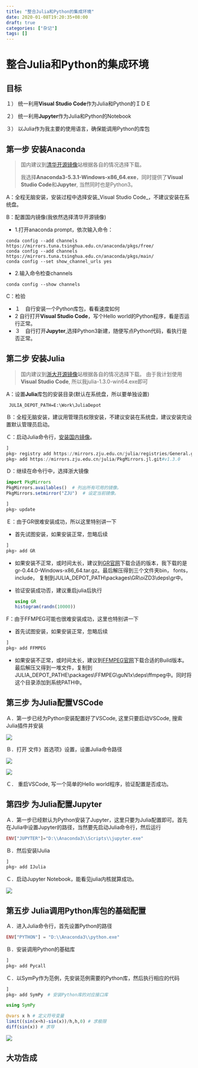 ```yaml
---
title: "整合Julia和Python的集成环境"
date: 2020-01-08T19:20:35+08:00
draft: true
categories: ["杂记"]
tags: []
---
```



# 整合Julia和Python的集成环境

## 目标

１） 统一利用**Visual Studio Code**作为Julia和Python的ＩＤＥ

２） 统一利用**Jupyter**作为Julia和Python的Notebook

３） 以Julia作为我主要的使用语言，确保能调用Python的库包

<!--more-->

## 第一步 安装Anaconda

> 国内建议到[清华开源镜像](https://mirrors.tuna.tsinghua.edu.cn/anaconda/archive/)站根据各自的情况选择下载。
>
> 我选择**Anaconda3-5.3.1-Windows-x86\_64.exe**，同时提供了**Visual Studio Code**和**Jupyter**, 当然同时也是Python3。

A：全程无脑安装，安装过程中选择安装_Visual Studio Code_，不建议安装在系统盘。

B：配置国内镜像\(我依然选择清华开源镜像\)

* 1.打开anaconda prompt，依次输入命令：

```text
conda config --add channels https://mirrors.tuna.tsinghua.edu.cn/anaconda/pkgs/free/  
conda config --add channels https://mirrors.tuna.tsinghua.edu.cn/anaconda/pkgs/main/  
conda config --set show_channel_urls yes
```

* 2.输入命令检查channels

```text
conda config --show channels
```

C：检验

* １　自行安装一个Python库包，看看速度如何
* 2    自行打开**Visual Studio Code**，写个Hello world的Python程序，看是否运行正常。
* ３　自行打开**Jupyter**,选择Python3新建，随便写点Python代码，看执行是否正常。

## 第二步 安装Julia

> 国内建议到[浙大开源镜像](https://mirrors.zju.edu.cn/julia/releases/)站根据各自的情况选择下载。 由于我计划使用**Visual Studio Code**, 所以我julia-1.3.0-win64.exe即可

A：设置**Julia**库包的安装目录\(默认在系统盘，所以要单独设置\)

```text
 JULIA_DEPOT_PATH=E:\Work\JuliaDepot
```

Ｂ：全程无脑安装，建议用管理员权限安装，不建议安装在系统盘，建议安装完设置默认管理员启动。

Ｃ：启动Julia命令行，[安装国内镜像](https://github.com/sunoru/PkgMirrors.jl/blob/master/README-zh_cn.md)。

```julia
]
pkg> registry add https://mirrors.zju.edu.cn/julia/registries/General.git
pkg> add https://mirrors.zju.edu.cn/julia/PkgMirrors.jl.git#v1.3.0
```

Ｄ：继续在命令行中，选择浙大镜像

```julia
import PkgMirrors
PkgMirrors.availables()  # 列出所有可用的镜像。
PkgMirrors.setmirror("ZJU")  # 设定当前镜像。

]
pkg> update
```

Ｅ：由于GR很难安装成功，所以这里特别讲一下

* 首先试图安装，如果安装正常，忽略后续

```julia
]
pkg> add GR
```

* 如果安装不正常，或时间太长，建议到[GR官网](https://gr-framework.org/downloads/)下载合适的版本，我下载的是gr-0.44.0-Windows-x86\_64.tar.gz。最后解压得到三个文件夹bin， fonts，include， 复制到JULIA\_DEPOT\_PATH\packages\GR\oiZD3\deps\gr中。
* 验证安装成功否，建议重启julia后执行

  ```julia
  using GR
  histogram(randn(10000))
  ```

F：由于FFMPEG可能也很难安装成功，这里也特别讲一下

* 首先试图安装，如果安装正常，忽略后续

```julia
]
pkg> add FFMPEG
```

* 如果安装不正常，或时间太长，建议到[FFMPEG官网](https://ffmpeg.zeranoe.com/builds/)下载合适的Build版本。最后解压又得到一堆文件，复制到JULIA\_DEPOT\_PATHE\packages\FFMPEG\guN1x\deps\ffmpeg中。同时将这个目录添加到系统PATH中。

## 第三步 为Julia配置VSCode

Ａ．第一步已经为Python安装配置好了VSCode, 这里只要启动VSCode, 搜索Julia插件并安装

![](../images/0001.jpg)

Ｂ．打开 文件》首选项》设置，设置Julia命令路径

![](../images/0013.jpg)

![](../images/0014.jpg)

Ｃ． 重启VSCode, 写一个简单的Hello world程序，验证配置是否成功。

## 第四步 为Julia配置Jupyter

Ａ．第一步已经默认为Python安装了Jupyter，这里只要为Julia配置即可。首先在Julia中设置Jupyter的路径，当然要先启动Julia命令行，然后运行

```julia
ENV["JUPYTER"]="D:\\Anaconda3\\Scripts\\jupyter.exe"
```

Ｂ．然后安装IJulia

```julia
]
pkg> add IJulia
```

Ｃ．启动Jupyter Notebook，能看见julia内核就算成功。

![](../images/0004.jpg)

## 第五步 Julia调用Python库包的基础配置

Ａ．进入Julia命令行，首先设置Python的路径

```julia
ENV["PYTHON"] = "D:\\Anaconda3\\python.exe"
```

Ｂ．安装调用Python的基础库

```julia
]
pkg> add Pycall
```

Ｃ．以SymPy作为范例，先安装范例需要的Python库，然后执行相应的代码

```julia
]
pkg> add SymPy　# 安装Python库的对应接口库

using SymPy

@vars x h # 定义符号变量
limit((sin(x+h)-sin(x))/h,h,0) # 求极限
diff(sin(x)) # 求导
```

![](../images/0005.jpg)

## 大功告成





